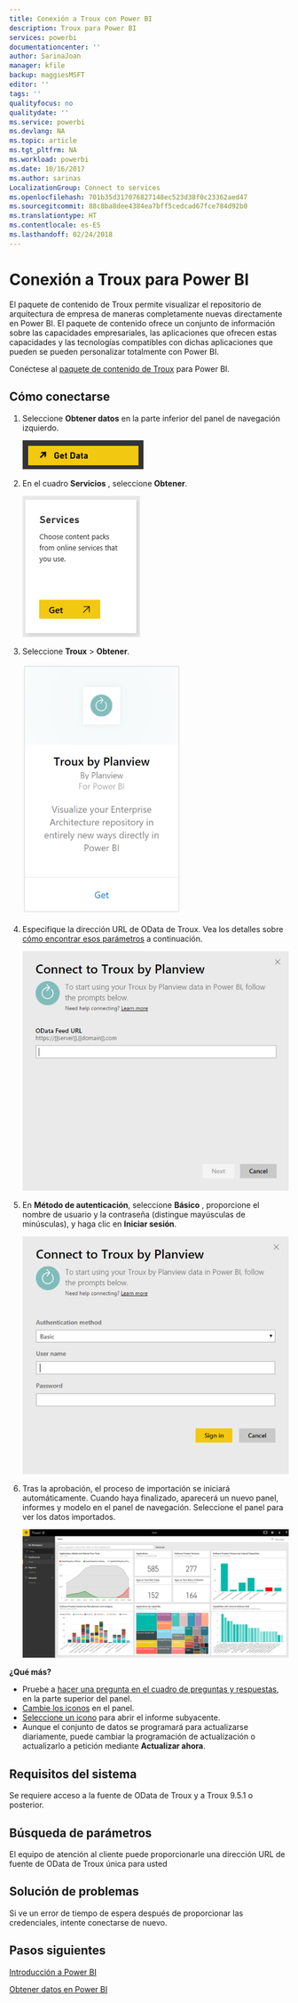```yaml
---
title: Conexión a Troux con Power BI
description: Troux para Power BI
services: powerbi
documentationcenter: ''
author: SarinaJoan
manager: kfile
backup: maggiesMSFT
editor: ''
tags: ''
qualityfocus: no
qualitydate: ''
ms.service: powerbi
ms.devlang: NA
ms.topic: article
ms.tgt_pltfrm: NA
ms.workload: powerbi
ms.date: 10/16/2017
ms.author: sarinas
LocalizationGroup: Connect to services
ms.openlocfilehash: 701b35d317076827148ec523d38f0c23362aed47
ms.sourcegitcommit: 88c8ba8dee4384ea7bff5cedcad67fce784d92b0
ms.translationtype: HT
ms.contentlocale: es-ES
ms.lasthandoff: 02/24/2018
---
```

# <a name="connect-to-troux-for-power-bi"></a>Conexión a Troux para Power BI
El paquete de contenido de Troux permite visualizar el repositorio de arquitectura de empresa de maneras completamente nuevas directamente en Power BI. El paquete de contenido ofrece un conjunto de información sobre las capacidades empresariales, las aplicaciones que ofrecen estas capacidades y las tecnologías compatibles con dichas aplicaciones que pueden se pueden personalizar totalmente con Power BI.

Conéctese al [paquete de contenido de Troux](https://app.powerbi.com/getdata/services/troux) para Power BI.

## <a name="how-to-connect"></a>Cómo conectarse
1. Seleccione **Obtener datos** en la parte inferior del panel de navegación izquierdo.
   
   ![](media/service-connect-to-troux/getdata.png)
2. En el cuadro **Servicios** , seleccione **Obtener**.
   
   ![](media/service-connect-to-troux/services.png)
3. Seleccione **Troux** \> **Obtener**.
   
   ![](media/service-connect-to-troux/troux.png)
4. Especifique la dirección URL de OData de Troux. Vea los detalles sobre [cómo encontrar esos parámetros](#FindingParams) a continuación.
   
   ![](media/service-connect-to-troux/params.png)
5. En **Método de autenticación**, seleccione **Básico** , proporcione el nombre de usuario y la contraseña (distingue mayúsculas de minúsculas), y haga clic en **Iniciar sesión**.
   
    ![](media/service-connect-to-troux/creds.png)
6. Tras la aprobación, el proceso de importación se iniciará automáticamente. Cuando haya finalizado, aparecerá un nuevo panel, informes y modelo en el panel de navegación. Seleccione el panel para ver los datos importados.
   
     ![](media/service-connect-to-troux/dashboard.png)

**¿Qué más?**

* Pruebe a [hacer una pregunta en el cuadro de preguntas y respuestas](power-bi-q-and-a.md), en la parte superior del panel.
* [Cambie los iconos](service-dashboard-edit-tile.md) en el panel.
* [Seleccione un icono](service-dashboard-tiles.md) para abrir el informe subyacente.
* Aunque el conjunto de datos se programará para actualizarse diariamente, puede cambiar la programación de actualización o actualizarlo a petición mediante **Actualizar ahora**.

## <a name="system-requirements"></a>Requisitos del sistema
Se requiere acceso a la fuente de OData de Troux y a Troux 9.5.1 o posterior.

<a name="FindingParams"></a>

## <a name="finding-parameters"></a>Búsqueda de parámetros
El equipo de atención al cliente puede proporcionarle una dirección URL de fuente de OData de Troux única para usted

## <a name="troubleshooting"></a>Solución de problemas
Si ve un error de tiempo de espera después de proporcionar las credenciales, intente conectarse de nuevo.

## <a name="next-steps"></a>Pasos siguientes
[Introducción a Power BI](service-get-started.md)

[Obtener datos en Power BI](service-get-data.md)


